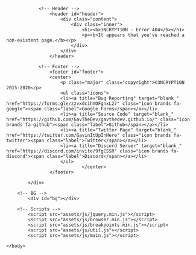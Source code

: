 <!DOCTYPE HTML>
<html>
	<head>
		<title>3NCRYPT10N</title>
		<meta charset="utf-8" />
        <meta name="viewport" content="width=device-width, initial-scale=1.0">
		<link rel="stylesheet" href="assets/css/main.css" />
		<noscript><link rel="stylesheet" href="assets/css/noscript.css" /></noscript>
		<meta name="description" content=" Welcome to 3NCRYPT10N. We review some of the most recent hacks in the gaming and cracking community."/>
		<link rel="icon" href="images/logo.png">
	</head>
	<body class="is-preload">
		<!-- Wrapper -->
			<div id="wrapper">

				<!-- Header -->
					<header id="header">
						<div class="content">
							<div class="inner">
								<h1><b>3NCRYPT10N - Error 404</b></h1>
								<p><b>It appears that you've reached a non-existent page.</b></p>
							</div>
						</div>
					</header>

				<!-- Footer -->
					<footer id="footer">
					<center>
						<p class="major" class="copyright">©3NCRYPT10N 2015-2020</p>
						<ul class="icons">
						<li><a title="Bug Reporting" target="blank_" href="https://forms.gle/zzvxdcihYDFgnxL27" class="icon brands fa-google"><span class="label">Google Forms</span></a></li>
						<li><a title="Source Code" target="blank_" href="https://github.com/GavTheDev/gavthedev.github.io/" class="icon brands fa-github"><span class="label">Github</span></a></li>
						<li><a title="Twitter Page" target="blank_" href="https://twitter.com/GavinItUpInHere" class="icon brands fa-twitter"><span class="label">Twitter</span></a></li>
						<li><a title="Discord Server" target="blank_" href="https://discord.com/invite/9fgCSSR" class="icon brands fa-discord"><span class="label">Discord</span></a></li>
						</ul>
								</center>
					</footer>

			</div>

		<!-- BG -->
			<div id="bg"></div>

		<!-- Scripts -->
			<script src="assets/js/jquery.min.js"></script>
			<script src="assets/js/browser.min.js"></script>
			<script src="assets/js/breakpoints.min.js"></script>
			<script src="assets/js/util.js"></script>
			<script src="assets/js/main.js"></script>

	</body>
</html>
